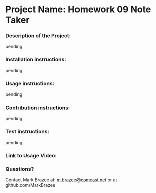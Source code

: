 
# Project Name: Homework 09 Note Taker

### Description of the Project: 

pending

### Installation instructions: 

pending

### Usage instructions: 

pending

### Contribution instructions: 

pending

### Test instructions: 

pending

### Link to Usage Video:



### Questions? 

Contact Mark Brazee at: m.brazee@comcast.net or at github.com/MarkBrazee

